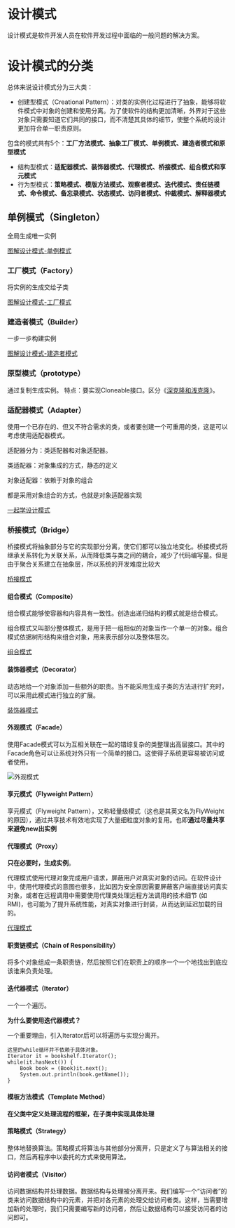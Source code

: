 # **设计模式**
设计模式是软件开发人员在软件开发过程中面临的一般问题的解决方案。
# 设计模式的分类
总体来说设计模式分为三大类：
* 创建型模式（Creational Pattern）：对类的实例化过程进行了抽象，能够将软件模式中对象的创建和使用分离。为了使软件的结构更加清晰，外界对于这些对象只需要知道它们共同的接口，而不清楚其具体的细节，使整个系统的设计更加符合单一职责原则。

包含的模式共有5个：**工厂方法模式、抽象工厂模式、单例模式、建造者模式和原型模式**
* 结构型模式：**适配器模式、装饰器模式、代理模式、桥接模式、组合模式和享元模式**
* 行为型模式：**策略模式、模版方法模式、观察者模式、迭代模式、责任链模式、命令模式、备忘录模式、状态模式、访问者模式、仲裁模式、解释器模式**

## 单例模式（Singleton）
全局生成唯一实例

[图解设计模式-单例模式](设计模式/图解设计模式-单例模式.md)
### 工厂模式（Factory）
将实例的生成交给子类

[图解设计模式-工厂模式](设计模式/图解设计模式-工厂模式.md)
### 建造者模式（Builder）
一步一步构建实例

[图解设计模式-建造者模式](设计模式/图解设计模式-建造者模式.md)
### 原型模式（prototype）
通过复制生成实例。
特点：要实现Cloneable接口。区分《[深克隆和浅克隆](https://mp.weixin.qq.com/s?__biz=MzU4NDQ4MzU5OA==&mid=2247484076&idx=1&sn=0a7aeaeb283c5b2ca77dc4751995288c&chksm=fd9854cdcaefdddb1b6b9c637a14006ac3b54d325dd48ddcfc8a6b4ef74bd6e69a7e5e74eec8#rd)》。
### 适配器模式（Adapter）
使用一个已存在的、但又不符合需求的类，或者要创建一个可重用的类，这是可以考虑使用适配器模式。

适配器分为：类适配器和对象适配器。

类适配器：对象集成的方式，静态的定义

对象适配器：依赖于对象的组合

都是采用对象组合的方式，也就是对象适配器实现

[一起学设计模式](https://segmentfault.com/a/1190000011856448)
### 桥接模式（Bridge）
桥接模式将抽象部分与它的实现部分分离，使它们都可以独立地变化。桥接模式将继承关系转化为关联关系，从而降低类与类之间的耦合，减少了代码编写量。但是由于聚合关系建立在抽象层，所以系统的开发难度比较大

[桥接模式](https://blog.csdn.net/yangzl2008/article/details/7670996)

#### 组合模式（Composite）
组合模式能够使容器和内容具有一致性。创造出递归结构的模式就是组合模式。

组合模式又叫部分整体模式，是用于把一组相似的对象当作一个单一的对象。组合模式依据树形结构来组合对象，用来表示部分以及整体层次。

[组合模式](https://blog.csdn.net/lmb55/article/details/51039781)
#### 装饰器模式（Decorator）
动态地给一个对象添加一些额外的职责。当不能采用生成子类的方法进行扩充时，可以采用此模式进行独立的扩展。

[装饰器模式](https://www.cnblogs.com/chenxing818/p/4705919.html)

#### 外观模式（Facade）
使用Facade模式可以为互相关联在一起的错综复杂的类整理出高层接口。其中的Facade角色可以让系统对外只有一个简单的接口。这使得子系统更容易被访问或者使用。

![外观模式](https://images2015.cnblogs.com/blog/1016421/201609/1016421-20160910215031051-160598096.png)

#### 享元模式（Flyweight Pattern）
享元模式（Flyweight Pattern），又称轻量级模式（这也是其英文名为FlyWeight的原因），通过共享技术有效地实现了大量细粒度对象的复用。也即**通过尽量共享来避免new出实例**

#### 代理模式（Proxy）
**只在必要时，生成实例**。

代理模式使用代理对象完成用户请求，屏蔽用户对真实对象的访问。在软件设计中，使用代理模式的意图也很多，比如因为安全原因需要屏蔽客户端直接访问真实对象，或者在远程调用中需要使用代理类处理远程方法调用的技术细节 (如 RMI)，也可能为了提升系统性能，对真实对象进行封装，从而达到延迟加载的目的。

[代理模式](https://www.ibm.com/developerworks/cn/java/j-lo-proxy-pattern/index.html)

#### 职责链模式（Chain of Responsibility）
将多个对象组成一条职责链，然后按照它们在职责上的顺序一个一个地找出到底应该谁来负责处理。
#### 迭代器模式（Iterator）
一个一个遍历。

**为什么要使用迭代器模式？**

一个重要理由，引入Iterator后可以将遍历与实现分离开。
```
这里的while循环并不依赖于具体对象。
Iterator it = bookshelf.Iterator();
while(it.hasNext()) {
    Book book = (Book)it.next();
    System.out.println(book.getName());
}
```

#### 模板方法模式（Template  Method）
**在父类中定义处理流程的框架，在子类中实现具体处理**
#### 策略模式（Strategy）
整体地替换算法。策略模式将算法与其他部分分离开，只是定义了与算法相关的接口，然后再程序中以委托的方式来使用算法。
#### 访问者模式（Visitor）
访问数据结构并处理数据。数据结构与处理被分离开来。我们编写一个“访问者”的类来访问数据结构中的元素，并把对各元素的处理交给访问者类。这样，当需要增加新的处理时，我们只需要编写新的访问者，然后让数据结构可以接受访问者的访问即可。









